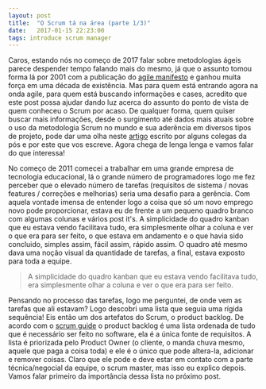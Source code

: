 ```yaml
---
layout: post
title:  "O Scrum tá na área (parte 1/3)"
date:   2017-01-15 22:23:00
tags: introduce scrum manager
---
```

Caros, estando nós no começo de 2017 falar sobre metodologias ágeis parece despender tempo falando mais do mesmo, já que o assunto tomou forma lá por 2001 com a publicação do [agile manifesto](http://www.agilemanifesto.org/) e ganhou muita força em uma década de existência. Mas para quem está entrando agora na onda agile, para quem está buscando informações e cases, acredito que este post possa ajudar dando  luz acerca do assunto do ponto de vista de quem conheceu o Scrum por acaso. De qualquer forma, quem quiser buscar mais informações, desde o surgimento até dados mais atuais sobre o uso da metodologia Scrum no mundo e sua aderência em diversos tipos de projeto, pode dar uma olha neste [artigo](http://pt.scribd.com/doc/237891933/Sera-o-Scrum-Suficiente) escrito por alguns colegas da pós e por este que vos escreve. Agora chega de lenga lenga e vamos falar do que interessa!

No começo de 2011 comecei a trabalhar em uma grande empresa de tecnologia educacional, lá o grande número de programadores logo me fez  perceber que o elevado número de tarefas (requisitos de sistema / novas features / correções e melhorias) seria uma desafio para a gerência. Com aquela vontade imensa de entender logo a coisa que só um novo emprego novo pode proporcionar, estava eu de frente a um pequeno quadro branco com algumas colunas e vários post it's. A simplicidade do quadro kanban que eu estava vendo facilitava tudo, era simplesmente olhar a coluna e ver o que era para ser feito, o que estava em andamento e o que havia sido concluido, simples assim, fácil assim, rápido assim. O quadro até mesmo dava uma noção visual da quantidade de tarefas, a final, estava exposto para toda a equipe.

>A simplicidade do quadro kanban que eu estava vendo facilitava tudo, era simplesmente olhar a coluna e ver o que era para ser feito.

Pensando no processo das tarefas, logo me perguntei, de onde vem as tarefas que ali estavam? Logo descobri uma lista que seguia uma rígida sequência! Eis então um dos artefatos do Scrum, o product backlog. De acordo com o [scrum guide](http://www.scrumguides.org/scrum-guide.html) o product backlog é uma lista ordenada de tudo que é necessário ser feito no software, ela é a única fonte de requisitos. A lista é priorizada pelo Product Owner (o cliente, o manda chuva mesmo, aquele que paga a coisa toda) e ele é o único que pode altera-la, adicionar e remover coisas. Claro que ele pode e deve estar em contato com a parte técnica/negocial da equipe, o scrum master, mas isso eu explico depois. Vamos falar primeiro da importância dessa lista no próximo post.
